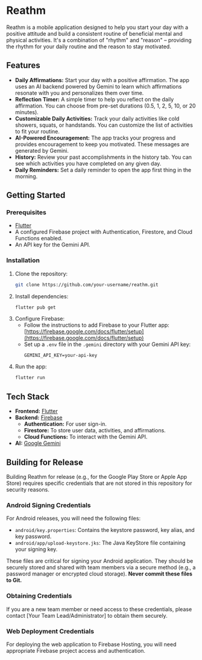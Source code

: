 # Reathm

Reathm is a mobile application designed to help you start your day with a positive attitude and build a consistent routine of beneficial mental and physical activities. It's a combination of "rhythm" and "reason" – providing the rhythm for your daily routine and the reason to stay motivated.

## Features

*   **Daily Affirmations:** Start your day with a positive affirmation. The app uses an AI backend powered by Gemini to learn which affirmations resonate with you and personalizes them over time.
*   **Reflection Timer:** A simple timer to help you reflect on the daily affirmation. You can choose from pre-set durations (0.5, 1, 2, 5, 10, or 20 minutes).
*   **Customizable Daily Activities:** Track your daily activities like cold showers, squats, or handstands. You can customize the list of activities to fit your routine.
*   **AI-Powered Encouragement:** The app tracks your progress and provides encouragement to keep you motivated. These messages are generated by Gemini.
*   **History:** Review your past accomplishments in the history tab. You can see which activities you have completed on any given day.
*   **Daily Reminders:** Set a daily reminder to open the app first thing in the morning.

## Getting Started

### Prerequisites

*   [Flutter](https://flutter.dev/docs/get-started/install)
*   A configured Firebase project with Authentication, Firestore, and Cloud Functions enabled.
*   An API key for the Gemini API.

### Installation

1.  Clone the repository:
    ```sh
    git clone https://github.com/your-username/reathm.git
    ```
2.  Install dependencies:
    ```sh
    flutter pub get
    ```
3.  Configure Firebase:
    *   Follow the instructions to add Firebase to your Flutter app: [https://firebase.google.com/docs/flutter/setup](https://firebase.google.com/docs/flutter/setup)
    *   Set up a `.env` file in the `.gemini` directory with your Gemini API key:
        ```
        GEMINI_API_KEY=your-api-key
        ```
4.  Run the app:
    ```sh
    flutter run
    ```

## Tech Stack

*   **Frontend:** [Flutter](https://flutter.dev/)
*   **Backend:** [Firebase](https://firebase.google.com/)
    *   **Authentication:** For user sign-in.
    *   **Firestore:** To store user data, activities, and affirmations.
    *   **Cloud Functions:** To interact with the Gemini API.
*   **AI:** [Google Gemini](https://ai.google.dev/)

## Building for Release

Building Reathm for release (e.g., for the Google Play Store or Apple App Store) requires specific credentials that are not stored in this repository for security reasons.

### Android Signing Credentials

For Android releases, you will need the following files:

*   `android/key.properties`: Contains the keystore password, key alias, and key password.
*   `android/app/upload-keystore.jks`: The Java KeyStore file containing your signing key.

These files are critical for signing your Android application. They should be securely stored and shared with team members via a secure method (e.g., a password manager or encrypted cloud storage). **Never commit these files to Git.**

### Obtaining Credentials

If you are a new team member or need access to these credentials, please contact [Your Team Lead/Administrator] to obtain them securely.

### Web Deployment Credentials

For deploying the web application to Firebase Hosting, you will need appropriate Firebase project access and authentication.
